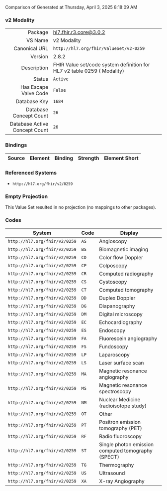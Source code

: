 Comparison of 
Generated at Thursday, April 3, 2025 8:18:09 AM

### v2 Modality

|      |     |
| ---: | --- |
| Package | hl7.fhir.r3.core@3.0.2 |
| VS Name | v2 Modality |
| Canonical URL | `http://hl7.org/fhir/ValueSet/v2-0259` |
| Version | 2.8.2 |
| Description | FHIR Value set/code system definition for HL7 v2 table 0259 ( Modality) |
| Status | `Active` |
| Has Escape Valve Code | `False` |
| Database Key | `1684` |
| Database Concept Count | `26` |
| Database Active Concept Count | `26` |
### Bindings

| Source | Element | Binding | Strength | Element Short |
| ------ | ------- | ------- | -------- | ------------- |

### Referenced Systems

* `http://hl7.org/fhir/v2/0259`
### Empty Projection

This Value Set resulted in no projection (no mappings to other packages).

### Codes

| System | Code | Display |
| ------ | ---- | ------- |
| `http://hl7.org/fhir/v2/0259` | `AS` | Angioscopy |
| `http://hl7.org/fhir/v2/0259` | `BS` | Biomagnetic imaging |
| `http://hl7.org/fhir/v2/0259` | `CD` | Color flow Doppler |
| `http://hl7.org/fhir/v2/0259` | `CP` | Colposcopy |
| `http://hl7.org/fhir/v2/0259` | `CR` | Computed radiography |
| `http://hl7.org/fhir/v2/0259` | `CS` | Cystoscopy |
| `http://hl7.org/fhir/v2/0259` | `CT` | Computed tomography |
| `http://hl7.org/fhir/v2/0259` | `DD` | Duplex Doppler |
| `http://hl7.org/fhir/v2/0259` | `DG` | Diapanography |
| `http://hl7.org/fhir/v2/0259` | `DM` | Digital microscopy |
| `http://hl7.org/fhir/v2/0259` | `EC` | Echocardiography |
| `http://hl7.org/fhir/v2/0259` | `ES` | Endoscopy |
| `http://hl7.org/fhir/v2/0259` | `FA` | Fluorescein angiography |
| `http://hl7.org/fhir/v2/0259` | `FS` | Fundoscopy |
| `http://hl7.org/fhir/v2/0259` | `LP` | Laparoscopy |
| `http://hl7.org/fhir/v2/0259` | `LS` | Laser surface scan |
| `http://hl7.org/fhir/v2/0259` | `MA` | Magnetic resonance angiography |
| `http://hl7.org/fhir/v2/0259` | `MS` | Magnetic resonance spectroscopy |
| `http://hl7.org/fhir/v2/0259` | `NM` | Nuclear Medicine (radioisotope study) |
| `http://hl7.org/fhir/v2/0259` | `OT` | Other |
| `http://hl7.org/fhir/v2/0259` | `PT` | Positron emission tomography (PET) |
| `http://hl7.org/fhir/v2/0259` | `RF` | Radio fluoroscopy |
| `http://hl7.org/fhir/v2/0259` | `ST` | Single photon emission computed tomography (SPECT) |
| `http://hl7.org/fhir/v2/0259` | `TG` | Thermography |
| `http://hl7.org/fhir/v2/0259` | `US` | Ultrasound |
| `http://hl7.org/fhir/v2/0259` | `XA` | X-ray Angiography |
